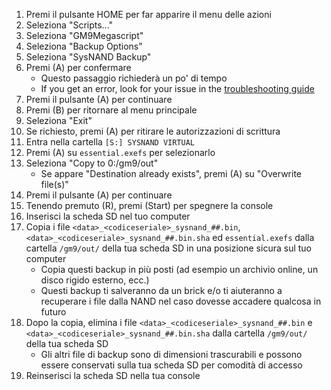 1. Premi il pulsante HOME per far apparire il menu delle azioni
2. Seleziona "Scripts..."
3. Seleziona "GM9Megascript"
4. Seleziona "Backup Options"
5. Seleziona "SysNAND Backup"
6. Premi (A) per confermare
   - Questo passaggio richiederà un po' di tempo
   - If you get an error, look for your issue in the [troubleshooting guide](troubleshooting-finalizing-setup.html)
7. Premi il pulsante (A) per continuare
8. Premi (B) per ritornare al menu principale
9. Seleziona "Exit"
10. Se richiesto, premi (A) per ritirare le autorizzazioni di scrittura
11. Entra nella cartella `[S:] SYSNAND VIRTUAL`
12. Premi (A) su `essential.exefs` per selezionarlo
13. Seleziona "Copy to 0:/gm9/out"
    - Se appare "Destination already exists", premi (A) su "Overwrite file(s)"
14. Premi il pulsante (A) per continuare
15. Tenendo premuto (R), premi (Start) per spegnere la console
16. Inserisci la scheda SD nel tuo computer
17. Copia i file `<data>_<codiceseriale>_sysnand_##.bin`, `<data>_<codiceseriale>_sysnand_##.bin.sha` ed `essential.exefs` dalla cartella `/gm9/out/` della tua scheda SD in una posizione sicura sul tuo computer
    - Copia questi backup in più posti (ad esempio un archivio online, un disco rigido esterno, ecc.)
    - Questi backup ti salveranno da un brick e/o ti aiuteranno a recuperare i file dalla NAND nel caso dovesse accadere qualcosa in futuro
18. Dopo la copia, elimina i file `<data>_<codiceseriale>_sysnand_##.bin` e `<data>_<codiceseriale>_sysnand_##.bin.sha` dalla cartella `/gm9/out/` della tua scheda SD
    - Gli altri file di backup sono di dimensioni trascurabili e possono essere conservati sulla tua scheda SD per comodità di accesso
19. Reinserisci la scheda SD nella tua console
